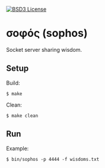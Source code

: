 [![BSD3 License](https://img.shields.io/badge/license-BSD3-blue.svg?style=flat-square)](https://tldrlegal.com/license/bsd-3-clause-license-%28revised%29)

# σοφός (sophos)
Socket server sharing wisdom.

## Setup
Build:
```
$ make
```

Clean:
```
$ make clean
```

## Run
Example:
```
$ bin/sophos -p 4444 -f wisdoms.txt
```
